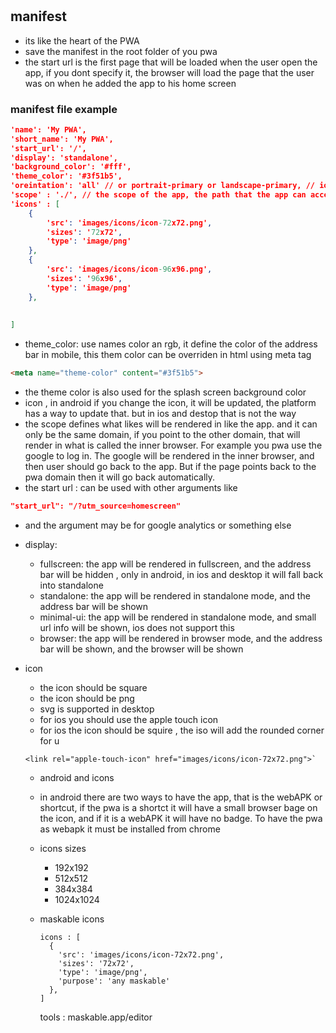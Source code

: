 #

## manifest 
- its like the heart of the PWA
- save the manifest in the root folder of you pwa 
- the start url is the first page that will be loaded when the user open the app, if you dont specify it, the browser will load the page that the user was on when he added the app to his home screen

### manifest file example 
```json
'name': 'My PWA',
'short_name': 'My PWA',
'start_url': '/',
'display': 'standalone',
'background_color': '#fff',
'theme_color': '#3f51b5',
'oreintation': 'all' // or portrait-primary or landscape-primary, // ios does not support this, in desktop it will be ignored
'scope' : './', // the scope of the app, the path that the app can access
'icons' : [
    {
        'src': 'images/icons/icon-72x72.png',
        'sizes': '72x72',
        'type': 'image/png'
    },
    {
        'src': 'images/icons/icon-96x96.png',
        'sizes': '96x96',
        'type': 'image/png'
    },
 
   
]
```

- theme_color: use names color an rgb, it define the color of the address bar in mobile, this them color can be overriden in html using meta tag
```html
<meta name="theme-color" content="#3f51b5">
```
- the theme color is also used for the splash screen background color
- icon , in android if you change the icon, it will be updated, the platform has a way to update that. but in ios and destop that is not the way
- the scope defines what likes will be rendered in like the app. and it can only be the same domain, if you point to the other domain, that will render in what is called the inner browser. For example you pwa use the google to log in. The google will be rendered in the inner browser, and then user should go back to the app. But if the page points back to the pwa domain then it will go back automatically.
- the start url : can be used with other arguments like 
```json
"start_url": "/?utm_source=homescreen"
```
- and the argument may be for google analytics or something else
- display: 
    - fullscreen: the app will be rendered in fullscreen, and the address bar will be hidden , only in android, in ios and desktop it will fall back into standalone
    - standalone: the app will be rendered in standalone mode, and the address bar will be shown
    - minimal-ui: the app will be rendered in standalone mode, and small url info will be shown, ios does not support this
    - browser: the app will be rendered in browser mode, and the address bar will be shown, and the browser will be shown

- icon 
    - the icon should be square
    - the icon should be png
    - svg is supported in desktop  
    - for ios you should use the apple touch icon
    - for ios the icon should be squire , the iso will add the rounded corner for u 
    ```
    <link rel="apple-touch-icon" href="images/icons/icon-72x72.png">`
    ```
    - android and icons 
    - in android there are two ways to have the app, that is the webAPK or shortcut, if the pwa is a shortct it will have a small browser bage on the icon, and if it is a webAPK it will have no badge. To have the pwa as webapk it must be installed from chrome

    - icons sizes 
      - 192x192 
      - 512x512
      - 384x384
      - 1024x1024
    
    - maskable icons 
      ```
      icons : [
        {
          'src': 'images/icons/icon-72x72.png',
          'sizes': '72x72',
          'type': 'image/png',
          'purpose': 'any maskable'
        },
      ]
      ```

      tools : maskable.app/editor
